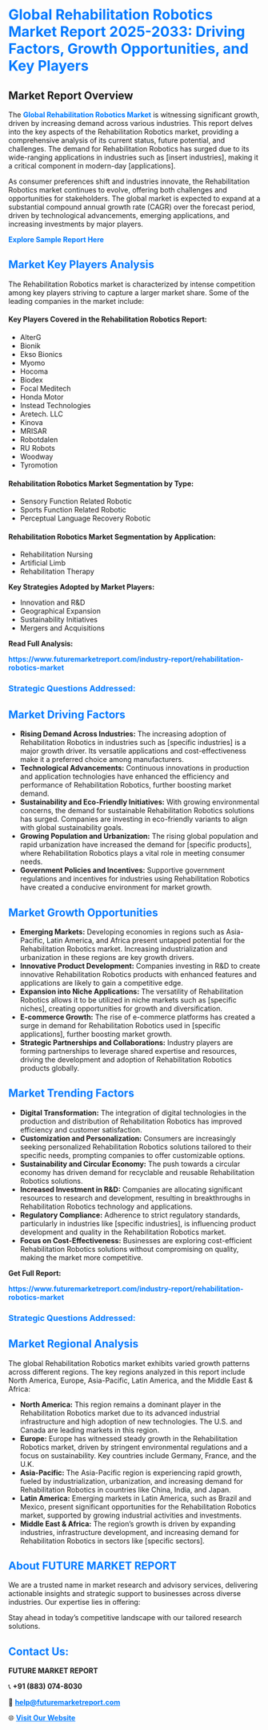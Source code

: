 <h1 style="color: #007BFF;">Global Rehabilitation Robotics Market Report 2025-2033: Driving Factors, Growth Opportunities, and Key Players</h1>

<section id="overview">
<h2>Market Report Overview</h2>
<p>The <a href="https://www.futuremarketreport.com/industry-report/rehabilitation-robotics-market" style="color: #007BFF; text-decoration: none;"><strong>Global Rehabilitation Robotics Market</strong></a> is witnessing significant growth, driven by increasing demand across various industries. This report delves into the key aspects of the Rehabilitation Robotics market, providing a comprehensive analysis of its current status, future potential, and challenges. The demand for Rehabilitation Robotics has surged due to its wide-ranging applications in industries such as [insert industries], making it a critical component in modern-day [applications].</p>
<p>As consumer preferences shift and industries innovate, the Rehabilitation Robotics market continues to evolve, offering both challenges and opportunities for stakeholders. The global market is expected to expand at a substantial compound annual growth rate (CAGR) over the forecast period, driven by technological advancements, emerging applications, and increasing investments by major players.</p>
</section>

<section id="overview">
<p><a href="https://www.futuremarketreport.com/request-sample/reportId=88577" style="color: #007BFF; text-decoration: none;"><strong>Explore Sample Report Here</strong></a></p>
</section>

<section id="key-players">
<h2 style="color: #007BFF;">Market Key Players Analysis</h2>
<p>The Rehabilitation Robotics market is characterized by intense competition among key players striving to capture a larger market share. Some of the leading companies in the market include:</p>
<h4>Key Players Covered in the Rehabilitation Robotics Report:</h4>
<ul><li>AlterG</li><li>Bionik</li><li>Ekso Bionics</li><li>Myomo</li><li>Hocoma</li><li>Biodex</li><li>Focal Meditech</li><li>Honda Motor</li><li>Instead Technologies</li><li>Aretech. LLC</li><li>Kinova</li><li>MRISAR</li><li>Robotdalen</li><li>RU Robots</li><li>Woodway</li><li>Tyromotion</li></ul>
<h4>Rehabilitation Robotics Market Segmentation by Type:</h4>
<ul><li>Sensory Function Related Robotic</li><li>Sports Function Related Robotic</li><li>Perceptual Language Recovery Robotic</li></ul>

<h4>Rehabilitation Robotics Market Segmentation by Application:</h4>
<ul><li>Rehabilitation Nursing</li><li>Artificial Limb</li><li>Rehabilitation Therapy</li></ul>
<p><strong>Key Strategies Adopted by Market Players:</strong></p>
<ul>
<li>Innovation and R&D</li>
<li>Geographical Expansion</li>
<li>Sustainability Initiatives</li>
<li>Mergers and Acquisitions</li>
</ul>
</section>

<section>
<p><strong>Read Full Analysis: </strong></p><a href="https://www.futuremarketreport.com/industry-report/rehabilitation-robotics-market" style="color: #007BFF; text-decoration: none;"><strong>https://www.futuremarketreport.com/industry-report/rehabilitation-robotics-market</strong></a>
<h3 style="color: #007BFF;">Strategic Questions Addressed:</h3>
</section>

<section id="driving-factors">
<h2 style="color: #007BFF;">Market Driving Factors</h2>
<ul>
<li><strong>Rising Demand Across Industries:</strong> The increasing adoption of Rehabilitation Robotics in industries such as [specific industries] is a major growth driver. Its versatile applications and cost-effectiveness make it a preferred choice among manufacturers.</li>
<li><strong>Technological Advancements:</strong> Continuous innovations in production and application technologies have enhanced the efficiency and performance of Rehabilitation Robotics, further boosting market demand.</li>
<li><strong>Sustainability and Eco-Friendly Initiatives:</strong> With growing environmental concerns, the demand for sustainable Rehabilitation Robotics solutions has surged. Companies are investing in eco-friendly variants to align with global sustainability goals.</li>
<li><strong>Growing Population and Urbanization:</strong> The rising global population and rapid urbanization have increased the demand for [specific products], where Rehabilitation Robotics plays a vital role in meeting consumer needs.</li>
<li><strong>Government Policies and Incentives:</strong> Supportive government regulations and incentives for industries using Rehabilitation Robotics have created a conducive environment for market growth.</li>
</ul>
</section>

<section id="growth-opportunities">
<h2 style="color: #007BFF;">Market Growth Opportunities</h2>
<ul>
<li><strong>Emerging Markets:</strong> Developing economies in regions such as Asia-Pacific, Latin America, and Africa present untapped potential for the Rehabilitation Robotics market. Increasing industrialization and urbanization in these regions are key growth drivers.</li>
<li><strong>Innovative Product Development:</strong> Companies investing in R&D to create innovative Rehabilitation Robotics products with enhanced features and applications are likely to gain a competitive edge.</li>
<li><strong>Expansion into Niche Applications:</strong> The versatility of Rehabilitation Robotics allows it to be utilized in niche markets such as [specific niches], creating opportunities for growth and diversification.</li>
<li><strong>E-commerce Growth:</strong> The rise of e-commerce platforms has created a surge in demand for Rehabilitation Robotics used in [specific applications], further boosting market growth.</li>
<li><strong>Strategic Partnerships and Collaborations:</strong> Industry players are forming partnerships to leverage shared expertise and resources, driving the development and adoption of Rehabilitation Robotics products globally.</li>
</ul>
</section>

<section id="trending-factors">
<h2 style="color: #007BFF;">Market Trending Factors</h2>
<ul>
<li><strong>Digital Transformation:</strong> The integration of digital technologies in the production and distribution of Rehabilitation Robotics has improved efficiency and customer satisfaction.</li>
<li><strong>Customization and Personalization:</strong> Consumers are increasingly seeking personalized Rehabilitation Robotics solutions tailored to their specific needs, prompting companies to offer customizable options.</li>
<li><strong>Sustainability and Circular Economy:</strong> The push towards a circular economy has driven demand for recyclable and reusable Rehabilitation Robotics solutions.</li>
<li><strong>Increased Investment in R&D:</strong> Companies are allocating significant resources to research and development, resulting in breakthroughs in Rehabilitation Robotics technology and applications.</li>
<li><strong>Regulatory Compliance:</strong> Adherence to strict regulatory standards, particularly in industries like [specific industries], is influencing product development and quality in the Rehabilitation Robotics market.</li>
<li><strong>Focus on Cost-Effectiveness:</strong> Businesses are exploring cost-efficient Rehabilitation Robotics solutions without compromising on quality, making the market more competitive.</li>
</ul>
</section>

<section>
<p><strong>Get Full Report: </strong></p><a href="https://www.futuremarketreport.com/industry-report/rehabilitation-robotics-market" style="color: #007BFF; text-decoration: none;"><strong>https://www.futuremarketreport.com/industry-report/rehabilitation-robotics-market</strong></a>
<h3 style="color: #007BFF;">Strategic Questions Addressed:</h3>
</section>


<section id="regional-analysis">
<h2 style="color: #007BFF;">Market Regional Analysis</h2>
<p>The global Rehabilitation Robotics market exhibits varied growth patterns across different regions. The key regions analyzed in this report include North America, Europe, Asia-Pacific, Latin America, and the Middle East & Africa:</p>
<ul>
<li><strong>North America:</strong> This region remains a dominant player in the Rehabilitation Robotics market due to its advanced industrial infrastructure and high adoption of new technologies. The U.S. and Canada are leading markets in this region.</li>
<li><strong>Europe:</strong> Europe has witnessed steady growth in the Rehabilitation Robotics market, driven by stringent environmental regulations and a focus on sustainability. Key countries include Germany, France, and the U.K.</li>
<li><strong>Asia-Pacific:</strong> The Asia-Pacific region is experiencing rapid growth, fueled by industrialization, urbanization, and increasing demand for Rehabilitation Robotics in countries like China, India, and Japan.</li>
<li><strong>Latin America:</strong> Emerging markets in Latin America, such as Brazil and Mexico, present significant opportunities for the Rehabilitation Robotics market, supported by growing industrial activities and investments.</li>
<li><strong>Middle East & Africa:</strong> The region’s growth is driven by expanding industries, infrastructure development, and increasing demand for Rehabilitation Robotics in sectors like [specific sectors].</li>
</ul>
</section>

<footer>
<h2 style="color: #007BFF;">About FUTURE MARKET REPORT</h2>
<p>We are a trusted name in market research and advisory services, delivering actionable insights and strategic support to businesses across diverse industries. Our expertise lies in offering:</p>

<p>Stay ahead in today’s competitive landscape with our tailored research solutions.</p>

<h2 style="color: #007BFF;">Contact Us:</h2>
<p><strong>FUTURE MARKET REPORT</strong></p>
<p>📞 <strong>+91 (883) 074-8030</strong></p>
<p>📧 <strong><a href="mailto:help@futuremarketreport.com" style="color: #007BFF;">help@futuremarketreport.com</a></strong></p>
<p>🌐 <strong><a href="https://www.futuremarketreport.com/" style="color: #007BFF;">Visit Our Website</a></strong></p>
</footer>